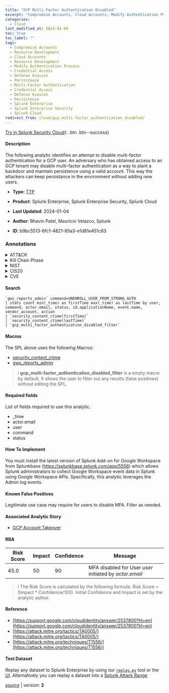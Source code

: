 ```yaml
---
title: "GCP Multi-Factor Authentication Disabled"
excerpt: "Compromise Accounts, Cloud Accounts, Modify Authentication Process, Multi-Factor Authentication"
categories:
  - Cloud
last_modified_at: 2024-01-04
toc: true
toc_label: ""
tags:
  - Compromise Accounts
  - Resource Development
  - Cloud Accounts
  - Resource Development
  - Modify Authentication Process
  - Credential Access
  - Defense Evasion
  - Persistence
  - Multi-Factor Authentication
  - Credential Access
  - Defense Evasion
  - Persistence
  - Splunk Enterprise
  - Splunk Enterprise Security
  - Splunk Cloud
redirect_from: cloud/gcp_multi-factor_authentication_disabled/
---
```




[Try in Splunk Security Cloud](https://www.splunk.com/en_us/cyber-security.html){: .btn .btn--success}

#### Description

The following analytic identifies an attempt to disable multi-factor authentication for a GCP user. An adversary who has obtained access to an GCP tenant may disable multi-factor authentication as a way to plant a backdoor and maintain persistence using a valid account. This way the attackers can keep persistance in the environment without adding new users.

- **Type**: [TTP](https://github.com/splunk/security_content/wiki/Detection-Analytic-Types)
- **Product**: Splunk Enterprise, Splunk Enterprise Security, Splunk Cloud

- **Last Updated**: 2024-01-04
- **Author**: Bhavin Patel, Mauricio Velazco, Splunk
- **ID**: b9bc5513-6fc1-4821-85a3-e1d81e451c83

### Annotations
<details>
  <summary>ATT&CK</summary>

<div markdown="1">

#### [ATT&CK](https://attack.mitre.org/)

| ID          | Technique   | Tactic         |
| ----------- | ----------- |--------------- |
| [T1586](https://attack.mitre.org/techniques/T1586/) | Compromise Accounts | Resource Development |

| [T1586.003](https://attack.mitre.org/techniques/T1586/003/) | Cloud Accounts | Resource Development |

| [T1556](https://attack.mitre.org/techniques/T1556/) | Modify Authentication Process | Credential Access, Defense Evasion, Persistence |

| [T1556.006](https://attack.mitre.org/techniques/T1556/006/) | Multi-Factor Authentication | Credential Access, Defense Evasion, Persistence |

</div>
</details>


<details>
  <summary>Kill Chain Phase</summary>

<div markdown="1">

* Weaponization
* Exploitation
* Installation


</div>
</details>


<details>
  <summary>NIST</summary>

<div markdown="1">

* DE.CM



</div>
</details>

<details>
  <summary>CIS20</summary>

<div markdown="1">

* CIS 10



</div>
</details>

<details>
  <summary>CVE</summary>

<div markdown="1">


</div>
</details>


#### Search

```
`gws_reports_admin` command=UNENROLL_USER_FROM_STRONG_AUTH 
| stats count min(_time) as firstTime max(_time) as lastTime by user, command, actor.email, status, id.applicationName, event.name, vendor_account, action 
| `security_content_ctime(firstTime)` 
| `security_content_ctime(lastTime)`
| `gcp_multi_factor_authentication_disabled_filter`
```

#### Macros
The SPL above uses the following Macros:
* [security_content_ctime](https://github.com/splunk/security_content/blob/develop/macros/security_content_ctime.yml)
* [gws_reports_admin](https://github.com/splunk/security_content/blob/develop/macros/gws_reports_admin.yml)

> :information_source:
> **gcp_multi-factor_authentication_disabled_filter** is a empty macro by default. It allows the user to filter out any results (false positives) without editing the SPL.



#### Required fields
List of fields required to use this analytic.
* _time
* actor.email
* user
* command
* status



#### How To Implement
You must install the latest version of Splunk Add-on for Google Workspace from Splunkbase (https://splunkbase.splunk.com/app/5556) which allows Splunk administrators to collect Google Workspace event data in Splunk using Google Workspace APIs. Specifically, this analytic leverages the Admin log events.
#### Known False Positives
Legitimate use case may require for users to disable MFA. Filter as needed.

#### Associated Analytic Story
* [GCP Account Takeover](/stories/gcp_account_takeover)




#### RBA

| Risk Score  | Impact      | Confidence   | Message      |
| ----------- | ----------- |--------------|--------------|
| 45.0 | 50 | 90 | MFA disabled for User $user$ initiated by $actor.email$ |


> :information_source:
> The Risk Score is calculated by the following formula: Risk Score = (Impact * Confidence/100). Initial Confidence and Impact is set by the analytic author.


#### Reference

* [https://support.google.com/cloudidentity/answer/2537800?hl=en](https://support.google.com/cloudidentity/answer/2537800?hl=en)
* [https://attack.mitre.org/tactics/TA0005/](https://attack.mitre.org/tactics/TA0005/)
* [https://attack.mitre.org/techniques/T1556/](https://attack.mitre.org/techniques/T1556/)



#### Test Dataset
Replay any dataset to Splunk Enterprise by using our [`replay.py`](https://github.com/splunk/attack_data#using-replaypy) tool or the [UI](https://github.com/splunk/attack_data#using-ui).
Alternatively you can replay a dataset into a [Splunk Attack Range](https://github.com/splunk/attack_range#replay-dumps-into-attack-range-splunk-server)




[*source*](https://github.com/splunk/security_content/tree/develop/detections/cloud/gcp_multi-factor_authentication_disabled.yml) \| *version*: **2**